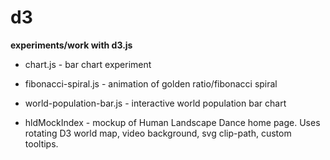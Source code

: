 # d3
**experiments/work with d3.js**

* chart.js - bar chart experiment

* fibonacci-spiral.js - animation of golden ratio/fibonacci spiral

* world-population-bar.js - interactive world population bar chart

* hldMockIndex - mockup of Human Landscape Dance home page.  Uses rotating D3 world map, video background, svg clip-path, custom tooltips.
